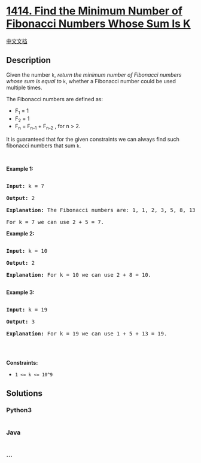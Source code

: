 # [1414. Find the Minimum Number of Fibonacci Numbers Whose Sum Is K](https://leetcode.com/problems/find-the-minimum-number-of-fibonacci-numbers-whose-sum-is-k)

[中文文档](/solution/1400-1499/1414.Find%20the%20Minimum%20Number%20of%20Fibonacci%20Numbers%20Whose%20Sum%20Is%20K/README.md)

## Description

<p>Given the number <code>k</code>, <em>return the minimum number of Fibonacci numbers whose sum is equal to </em><code>k</code>, whether a Fibonacci number could be used multiple times.</p>

<p>The Fibonacci numbers are defined as:</p>

<ul>
    <li>F<sub>1</sub> = 1</li>
    <li>F<sub>2</sub> = 1</li>
    <li>F<sub>n</sub> = F<sub>n-1</sub> + F<sub>n-2</sub> , for n &gt; 2.</li>
</ul>

It is guaranteed that for the given constraints we can always find such fibonacci numbers that sum <code>k</code>.

<p>&nbsp;</p>

<p><strong>Example 1:</strong></p>

<pre>

<strong>Input:</strong> k = 7

<strong>Output:</strong> 2 

<strong>Explanation:</strong> The Fibonacci numbers are: 1, 1, 2, 3, 5, 8, 13, ... 

For k = 7 we can use 2 + 5 = 7.</pre>

<p><strong>Example 2:</strong></p>

<pre>

<strong>Input:</strong> k = 10

<strong>Output:</strong> 2 

<strong>Explanation:</strong> For k = 10 we can use 2 + 8 = 10.

</pre>

<p><strong>Example 3:</strong></p>

<pre>

<strong>Input:</strong> k = 19

<strong>Output:</strong> 3 

<strong>Explanation:</strong> For k = 19 we can use 1 + 5 + 13 = 19.

</pre>

<p>&nbsp;</p>

<p><strong>Constraints:</strong></p>

<ul>
    <li><code>1 &lt;= k &lt;= 10^9</code></li>
</ul>

## Solutions

<!-- tabs:start -->

### **Python3**

```python

```

### **Java**

```java

```

### **...**

```

```

<!-- tabs:end -->
